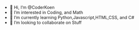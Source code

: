 - 👋 Hi, I’m @CoderKoen
- 👀 I’m interested in Coding, and Math
- 🌱 I’m currently learning Python,Javascript,HTML,CSS, and C#
- 🍏 I’m looking to collaborate on Stuff

<!---
CoderKoen/CoderKoen is a ✨ special ✨ repository because its `README.md` (this file) appears on your GitHub profile.
You can click the Preview link to take a look at your changes.
--->
